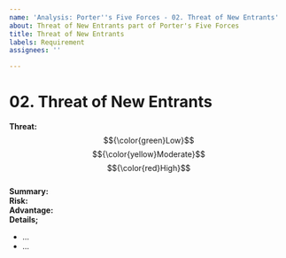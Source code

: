 ```yaml
---
name: 'Analysis: Porter''s Five Forces - 02. Threat of New Entrants'
about: Threat of New Entrants part of Porter's Five Forces
title: Threat of New Entrants
labels: Requirement
assignees: ''

---
```


# 02. Threat of New Entrants

**Threat:**  $${\color{green}Low}$$ $${\color{yellow}Moderate}$$ $${\color{red}High}$$\
**Summary:** \
**Risk:** \
**Advantage:** \
**Details;**

   * ...
   * ...
